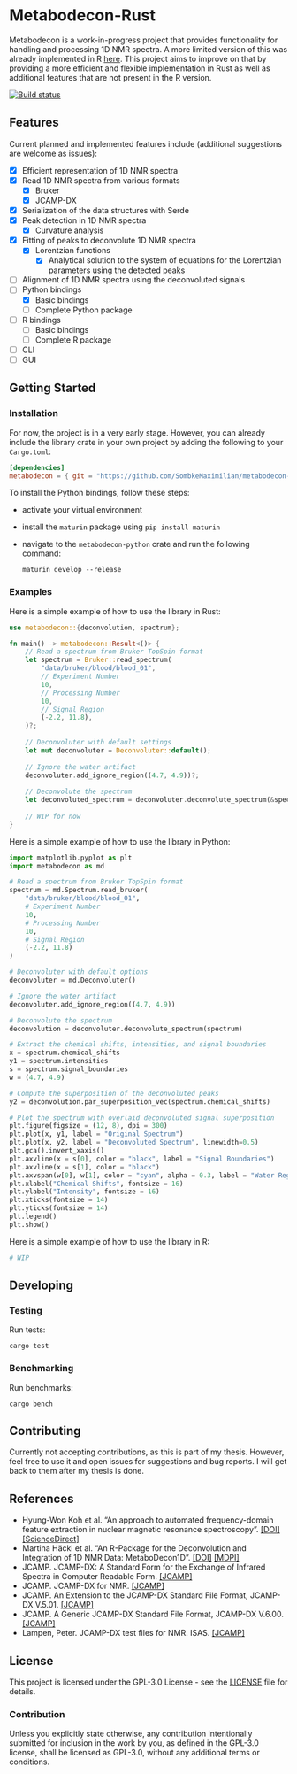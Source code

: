# Metabodecon-Rust

Metabodecon is a work-in-progress project that provides functionality for handling and processing 1D NMR spectra. A more
limited version of this was already implemented in R [here](https://github.com/spang-lab/metabodecon/). This project
aims to improve on that by providing a more efficient and flexible implementation in Rust as well as additional features
that are not present in the R version.

[![Build status][build-badge]][build-link]

[build-badge]: https://github.com/SombkeMaximilian/metabodecon-rust/actions/workflows/rust.yml/badge.svg
[build-link]: https://github.com/SombkeMaximilian/metabodecon-rust/actions

## Features

Current planned and implemented features include (additional suggestions are welcome as issues):

- [x] Efficient representation of 1D NMR spectra
- [x] Read 1D NMR spectra from various formats
   - [x] Bruker
   - [x] JCAMP-DX
- [x] Serialization of the data structures with Serde
- [x] Peak detection in 1D NMR spectra
   - [x] Curvature analysis
- [x] Fitting of peaks to deconvolute 1D NMR spectra
   - [x] Lorentzian functions
     - [x] Analytical solution to the system of equations for the Lorentzian parameters using the detected peaks
- [ ] Alignment of 1D NMR spectra using the deconvoluted signals
- [ ] Python bindings
   - [x] Basic bindings
   - [ ] Complete Python package
- [ ] R bindings
   - [ ] Basic bindings
   - [ ] Complete R package
- [ ] CLI
- [ ] GUI

## Getting Started

### Installation

For now, the project is in a very early stage. However, you can already include the library crate in your own project by
adding the following to your `Cargo.toml`:

```toml
[dependencies]
metabodecon = { git = "https://github.com/SombkeMaximilian/metabodecon-rust" }
```

To install the Python bindings, follow these steps:
- activate your virtual environment
- install the `maturin` package using `pip install maturin`
- navigate to the `metabodecon-python` crate and run the following command:

  ```shell
  maturin develop --release
  ```

### Examples

Here is a simple example of how to use the library in Rust:

```rust
use metabodecon::{deconvolution, spectrum};

fn main() -> metabodecon::Result<()> {
    // Read a spectrum from Bruker TopSpin format
    let spectrum = Bruker::read_spectrum(
        "data/bruker/blood/blood_01",
        // Experiment Number
        10,
        // Processing Number
        10,
        // Signal Region
        (-2.2, 11.8),
    )?;
  
    // Deconvoluter with default settings
    let mut deconvoluter = Deconvoluter::default();
  
    // Ignore the water artifact
    deconvoluter.add_ignore_region((4.7, 4.9))?;
  
    // Deconvolute the spectrum
    let deconvoluted_spectrum = deconvoluter.deconvolute_spectrum(&spectrum)?;
  
    // WIP for now
}
```

Here is a simple example of how to use the library in Python:

```python
import matplotlib.pyplot as plt
import metabodecon as md

# Read a spectrum from Bruker TopSpin format
spectrum = md.Spectrum.read_bruker(
    "data/bruker/blood/blood_01",
    # Experiment Number
    10,
    # Processing Number
    10,
    # Signal Region
    (-2.2, 11.8)
)

# Deconvoluter with default options
deconvoluter = md.Deconvoluter()

# Ignore the water artifact
deconvoluter.add_ignore_region((4.7, 4.9))

# Deconvolute the spectrum
deconvolution = deconvoluter.deconvolute_spectrum(spectrum)

# Extract the chemical shifts, intensities, and signal boundaries
x = spectrum.chemical_shifts
y1 = spectrum.intensities
s = spectrum.signal_boundaries
w = (4.7, 4.9)

# Compute the superposition of the deconvoluted peaks
y2 = deconvolution.par_superposition_vec(spectrum.chemical_shifts)

# Plot the spectrum with overlaid deconvoluted signal superposition
plt.figure(figsize = (12, 8), dpi = 300)
plt.plot(x, y1, label = "Original Spectrum")
plt.plot(x, y2, label = "Deconvoluted Spectrum", linewidth=0.5)
plt.gca().invert_xaxis()
plt.axvline(x = s[0], color = "black", label = "Signal Boundaries")
plt.axvline(x = s[1], color = "black")
plt.axvspan(w[0], w[1], color = "cyan", alpha = 0.3, label = "Water Region")
plt.xlabel("Chemical Shifts", fontsize = 16)
plt.ylabel("Intensity", fontsize = 16)
plt.xticks(fontsize = 14)
plt.yticks(fontsize = 14)
plt.legend()
plt.show()
```

Here is a simple example of how to use the library in R:

```r
# WIP
```

## Developing

### Testing

Run tests:

  ```shell
  cargo test
  ```

### Benchmarking

Run benchmarks:

  ```shell
  cargo bench
  ```

## Contributing

Currently not accepting contributions, as this is part of my thesis. However, feel free to use it and open issues for
suggestions and bug reports. I will get back to them after my thesis is done.

## References

- Hyung-Won Koh et al. “An approach to automated frequency-domain feature extraction in nuclear magnetic resonance
  spectroscopy”.
  [[DOI]](https://doi.org/10.1016/j.jmr.2009.09.003)
  [[ScienceDirect]](https://www.sciencedirect.com/science/article/pii/S1090780709002584)
- Martina Häckl et al. “An R-Package for the Deconvolution and Integration of 1D NMR Data: MetaboDecon1D”.
  [[DOI]](https://doi.org/10.3390/metabo11070452)
  [[MDPI]](https://www.mdpi.com/2218-1989/11/7/452)
- JCAMP. JCAMP-DX: A Standard Form for the Exchange of Infrared Spectra in Computer Readable Form.
  [[JCAMP]](http://www.jcamp-dx.org/protocols/dxir01.pdf)
- JCAMP. JCAMP-DX for NMR.
  [[JCAMP]](http://www.jcamp-dx.org/protocols/dxnmr01.pdf)
- JCAMP. An Extension to the JCAMP-DX Standard File Format, JCAMP-DX V.5.01.
  [[JCAMP]](http://www.jcamp-dx.org/protocols/dx5-01-correctedv2.pdf)
- JCAMP. A Generic JCAMP-DX Standard File Format, JCAMP-DX V.6.00.
  [[JCAMP]](http://www.jcamp-dx.org/drafts/JCAMP6_2b%20Draft.pdf)
- Lampen, Peter. JCAMP-DX test files for NMR. ISAS.
  [[JCAMP]](http://www.jcamp-dx.org/)

## License

This project is licensed under the GPL-3.0 License - see the [LICENSE](LICENSE) file for details.

### Contribution

Unless you explicitly state otherwise, any contribution intentionally submitted for inclusion in the work by you, as
defined in the GPL-3.0 license, shall be licensed as GPL-3.0, without any additional terms or conditions.
